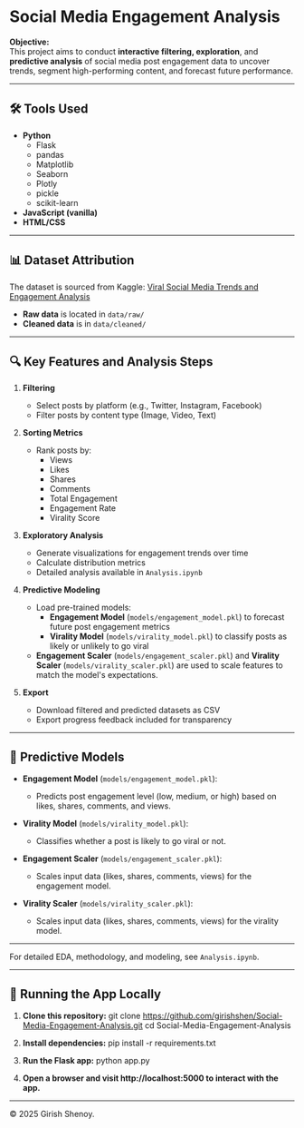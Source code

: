 # Social Media Engagement Analysis

**Objective:**  
This project aims to conduct **interactive filtering, exploration**, and **predictive analysis** of social media post engagement data to uncover trends, segment high-performing content, and forecast future performance.

---

## 🛠 **Tools Used**
- **Python**  
  - Flask  
  - pandas  
  - Matplotlib  
  - Seaborn  
  - Plotly  
  - pickle
  - scikit-learn
- **JavaScript (vanilla)**
- **HTML/CSS**

---

## 📊 **Dataset Attribution**

The dataset is sourced from Kaggle:  [Viral Social Media Trends and Engagement Analysis](https://www.kaggle.com/datasets/atharvasoundankar/viral-social-media-trends-and-engagement-analysis)

- **Raw data** is located in `data/raw/`
- **Cleaned data** is in `data/cleaned/`

---

## 🔍 **Key Features and Analysis Steps**

1. **Filtering**  
   - Select posts by platform (e.g., Twitter, Instagram, Facebook)
   - Filter posts by content type (Image, Video, Text)
   
2. **Sorting Metrics**  
   - Rank posts by: 
     - Views
     - Likes
     - Shares
     - Comments
     - Total Engagement
     - Engagement Rate
     - Virality Score

3. **Exploratory Analysis**  
   - Generate visualizations for engagement trends over time
   - Calculate distribution metrics
   - Detailed analysis available in `Analysis.ipynb`

4. **Predictive Modeling**  
   - Load pre-trained models:
     - **Engagement Model** (`models/engagement_model.pkl`) to forecast future post engagement metrics
     - **Virality Model** (`models/virality_model.pkl`) to classify posts as likely or unlikely to go viral
   - **Engagement Scaler** (`models/engagement_scaler.pkl`) and **Virality Scaler** (`models/virality_scaler.pkl`) are used to scale features to match the model's expectations.

5. **Export**  
   - Download filtered and predicted datasets as CSV
   - Export progress feedback included for transparency

---

## 🧠 **Predictive Models**

- **Engagement Model** (`models/engagement_model.pkl`):  
  - Predicts post engagement level (low, medium, or high) based on likes, shares, comments, and views.

- **Virality Model** (`models/virality_model.pkl`):  
  - Classifies whether a post is likely to go viral or not.

- **Engagement Scaler** (`models/engagement_scaler.pkl`):  
  - Scales input data (likes, shares, comments, views) for the engagement model.

- **Virality Scaler** (`models/virality_scaler.pkl`):  
  - Scales input data (likes, shares, comments, views) for the virality model.

---

For detailed EDA, methodology, and modeling, see `Analysis.ipynb`.

---

## 🚀 **Running the App Locally**

1. **Clone this repository:**
   git clone https://github.com/girishshen/Social-Media-Engagement-Analysis.git
   cd Social-Media-Engagement-Analysis

2. **Install dependencies:**
   pip install -r requirements.txt

3. **Run the Flask app:**
   python app.py
 
4. **Open a browser and visit http://localhost:5000 to interact with the app.**

---

© 2025 Girish Shenoy.
